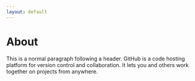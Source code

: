 ```yaml
---
layout: default
---
```


# About

This is a normal paragraph following a header. GitHub is a code hosting platform for version control and collaboration. It lets you and others work together on projects from anywhere.
